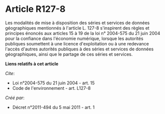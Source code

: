 # Article R127-8

Les modalités de mise à disposition des séries et services de données géographiques mentionnés à l'article L. 127-8
s'inspirent des règles et principes énoncés aux articles 15 à 19 de la loi n° 2004-575 du 21 juin 2004 pour la confiance dans
l'économie numérique, lorsque les autorités publiques soumettent à une licence d'exploitation ou à une redevance l'accès
d'autres autorités publiques à des séries et services de données géographiques, ainsi que le partage de ces séries et
services.

**Liens relatifs à cet article**

_Cite_:

  - Loi n°2004-575 du 21 juin 2004 - art. 15
  - Code de l'environnement - art. L127-8

_Créé par_:

  - Décret n°2011-494 du 5 mai 2011 - art. 1
